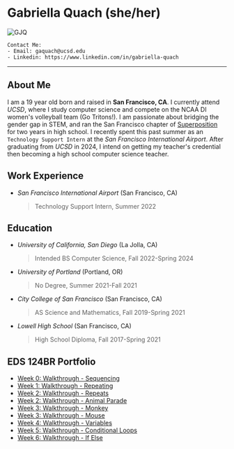 # **Gabriella Quach (she/her)**
![GJQ](https://ucsdtritons.com/images/2022/8/9/Gabby_Quach.jpg?width=300)

```
Contact Me:
- Email: gaquach@ucsd.edu
- Linkedin: https://www.linkedin.com/in/gabriella-quach
```
---
## About Me

I am a 19 year old born and raised in **San Francisco, CA**. I currently attend *UCSD*, 
where I study computer science and compete on the NCAA DI women's volleyball team (Go Tritons!).  I am passionate about bridging the gender gap in STEM, and ran the San Francisco chapter of [Superposition](https://superposition.tech/) for two years in high school. I recently spent this past summer as an `Technology Support Intern` at the *San Francisco International Airport*. After graduating from *UCSD* in 2024, I intend on getting my teacher's credential then becoming a high school computer science teacher.

## Work Experience
- *San Francisco International Airport* (San Francisco, CA)
    > Technology Support Intern, Summer 2022
    
## Education
* *University of California, San Diego* (La Jolla, CA)
    > Intended BS Computer Science, Fall 2022-Spring 2024
* *University of Portland* (Portland, OR)
    > No Degree, Summer 2021-Fall 2021
* *City College of San Francisco* (San Francisco, CA)
    > AS Science and Mathematics, Fall 2019-Spring 2021
* *Lowell High School* (San Francisco, CA)
    > High School Diploma, Fall 2017-Spring 2021

## EDS 124BR Portfolio
- [Week 0: Walkthrough - Sequencing](https://gjquach.github.io/eds124br-portfolio/week0.html)
- [Week 1: Walkthrough - Repeating](https://gjquach.github.io/eds124br-portfolio/week1.html)
- [Week 2: Walkthrough - Repeats](https://gjquach.github.io/eds124br-portfolio/repeats.html)
- [Week 2: Walkthrough - Animal Parade](https://gjquach.github.io/eds124br-portfolio/animalParade.html)
- [Week 3: Walkthrough - Monkey](https://gjquach.github.io/eds124br-portfolio/monkey.html)
- [Week 3: Walkthrough - Mouse](https://gjquach.github.io/eds124br-portfolio/mouse.html)
- [Week 4: Walkthrough - Variables](https://gjquach.github.io/eds124br-portfolio/shapes.html)
- [Week 5: Walkthrough - Conditional Loops](https://gjquach.github.io/eds124br-portfolio/conditional.html)
- [Week 6: Walkthrough - If Else](https://gjquach.github.io/eds124br-portfolio/if-else.html)